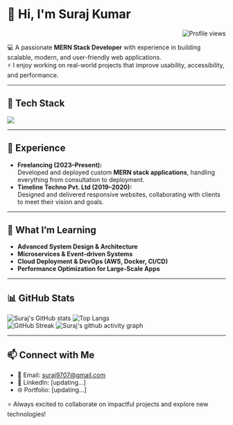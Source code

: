 # 👋 Hi, I'm Suraj Kumar  

<p align="right">
  <img src="https://komarev.com/ghpvc/?username=surajwithps&label=Profile%20views&color=0e75b6&style=flat" alt="Profile views" />
</p>

💻 A passionate **MERN Stack Developer** with experience in building scalable, modern, and user-friendly web applications.  
⚡ I enjoy working on real-world projects that improve usability, accessibility, and performance.  

---

## 🔧 Tech Stack   

<p align="left">
  <img src="https://skillicons.dev/icons?i=react,redux,nodejs,express,mongodb,tailwind,chakraui,js,vercel" />
</p>



---

## 🚀 Experience  
- **Freelancing (2023–Present):**  
  Developed and deployed custom **MERN stack applications**, handling everything from consultation to deployment.  
- **Timeline Techno Pvt. Ltd (2019–2020):**  
  Designed and delivered responsive websites, collaborating with clients to meet their vision and goals.  

---

## 🌱 What I’m Learning  
- **Advanced System Design & Architecture**  
- **Microservices & Event-driven Systems**  
- **Cloud Deployment & DevOps (AWS, Docker, CI/CD)**  
- **Performance Optimization for Large-Scale Apps**  

---

## 📊 GitHub Stats  
![Suraj's GitHub stats](https://github-readme-stats.vercel.app/api?username=surajwithps&show_icons=true&theme=radical&count_private=true)
![Top Langs](https://github-readme-stats.vercel.app/api/top-langs/?username=surajwithps&layout=compact&theme=radical)  
![GitHub Streak](https://github-readme-streak-stats.herokuapp.com/?user=surajwithps&theme=radical&hide_border=false&count_private=true)
![Suraj's github activity graph](https://github-readme-activity-graph.vercel.app/graph?username=surajwithps&theme=radical)



---

## 📫 Connect with Me  
- 📧 Email: suraj9707@gmail.com  
- 💼 LinkedIn: [updating...]  
- 🌐 Portfolio: [updating...]  

⭐️ Always excited to collaborate on impactful projects and explore new technologies!  
